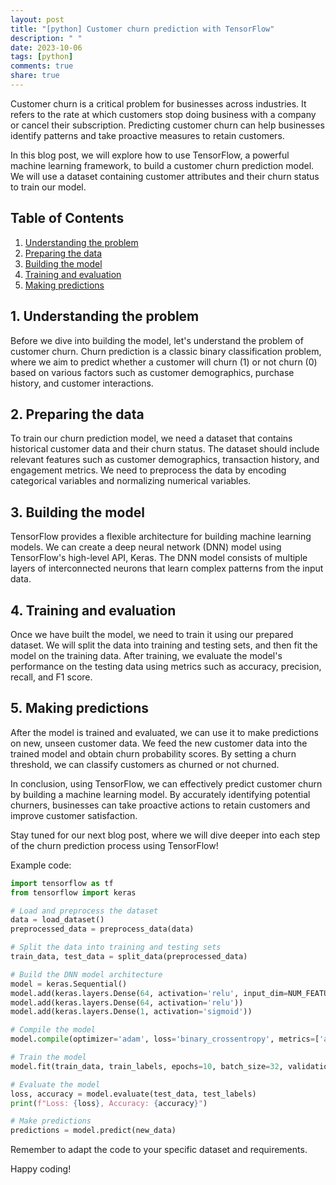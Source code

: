 ```yaml
---
layout: post
title: "[python] Customer churn prediction with TensorFlow"
description: " "
date: 2023-10-06
tags: [python]
comments: true
share: true
---
```


Customer churn is a critical problem for businesses across industries. It refers to the rate at which customers stop doing business with a company or cancel their subscription. Predicting customer churn can help businesses identify patterns and take proactive measures to retain customers.

In this blog post, we will explore how to use TensorFlow, a powerful machine learning framework, to build a customer churn prediction model. We will use a dataset containing customer attributes and their churn status to train our model.

## Table of Contents
1. [Understanding the problem](#1-understanding-the-problem)
2. [Preparing the data](#2-preparing-the-data)
3. [Building the model](#3-building-the-model)
4. [Training and evaluation](#4-training-and-evaluation)
5. [Making predictions](#5-making-predictions)

## 1. Understanding the problem
Before we dive into building the model, let's understand the problem of customer churn. Churn prediction is a classic binary classification problem, where we aim to predict whether a customer will churn (1) or not churn (0) based on various factors such as customer demographics, purchase history, and customer interactions.

## 2. Preparing the data
To train our churn prediction model, we need a dataset that contains historical customer data and their churn status. The dataset should include relevant features such as customer demographics, transaction history, and engagement metrics. We need to preprocess the data by encoding categorical variables and normalizing numerical variables.

## 3. Building the model
TensorFlow provides a flexible architecture for building machine learning models. We can create a deep neural network (DNN) model using TensorFlow's high-level API, Keras. The DNN model consists of multiple layers of interconnected neurons that learn complex patterns from the input data.

## 4. Training and evaluation
Once we have built the model, we need to train it using our prepared dataset. We will split the data into training and testing sets, and then fit the model on the training data. After training, we evaluate the model's performance on the testing data using metrics such as accuracy, precision, recall, and F1 score.

## 5. Making predictions
After the model is trained and evaluated, we can use it to make predictions on new, unseen customer data. We feed the new customer data into the trained model and obtain churn probability scores. By setting a churn threshold, we can classify customers as churned or not churned.

In conclusion, using TensorFlow, we can effectively predict customer churn by building a machine learning model. By accurately identifying potential churners, businesses can take proactive actions to retain customers and improve customer satisfaction.

Stay tuned for our next blog post, where we will dive deeper into each step of the churn prediction process using TensorFlow!

Example code:

```python
import tensorflow as tf
from tensorflow import keras

# Load and preprocess the dataset
data = load_dataset()
preprocessed_data = preprocess_data(data)

# Split the data into training and testing sets
train_data, test_data = split_data(preprocessed_data)

# Build the DNN model architecture
model = keras.Sequential()
model.add(keras.layers.Dense(64, activation='relu', input_dim=NUM_FEATURES))
model.add(keras.layers.Dense(64, activation='relu'))
model.add(keras.layers.Dense(1, activation='sigmoid'))

# Compile the model
model.compile(optimizer='adam', loss='binary_crossentropy', metrics=['accuracy'])

# Train the model
model.fit(train_data, train_labels, epochs=10, batch_size=32, validation_split=0.2)

# Evaluate the model
loss, accuracy = model.evaluate(test_data, test_labels)
print(f"Loss: {loss}, Accuracy: {accuracy}")

# Make predictions
predictions = model.predict(new_data)
```

Remember to adapt the code to your specific dataset and requirements.

Happy coding!